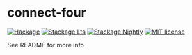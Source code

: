 # connect-four

[![Hackage](https://img.shields.io/hackage/v/connect-four.svg?logo=haskell)](https://hackage.haskell.org/package/connect-four)
[![Stackage Lts](http://stackage.org/package/connect-four/badge/lts)](http://stackage.org/lts/package/connect-four)
[![Stackage Nightly](http://stackage.org/package/connect-four/badge/nightly)](http://stackage.org/nightly/package/connect-four)
[![MIT license](https://img.shields.io/badge/license-MIT-blue.svg)](LICENSE)

See README for more info

